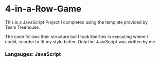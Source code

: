 # 4-in-a-Row-Game

This is a JavaScript Project I completed using the template provided by Team Treehouse. 

The code follows their structure but I took liberties in executing where I could, in order to fit my style better. Only the JavaScript was written by me

### Langauges: JavaScript
